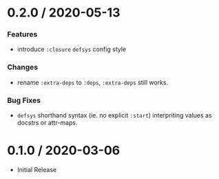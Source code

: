 
0.2.0 / 2020-05-13
==================

### Features

  * introduce `:closure` `defsys` config style

### Changes

  * rename `:extra-deps` to `:deps`, `:extra-deps` still works.

### Bug Fixes

  * `defsys` shorthand syntax (ie. no explicit `:start`) interpriting values as docstrs or attr-maps.


0.1.0 / 2020-03-06
==================

  * Initial Release
